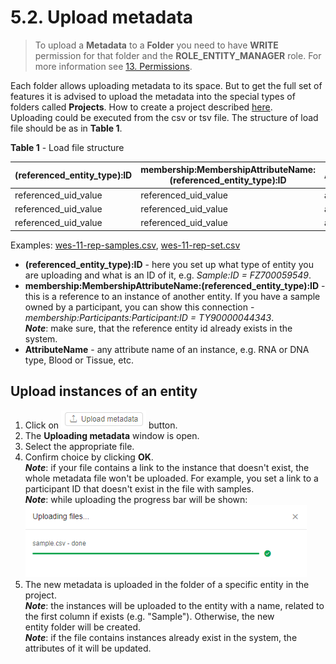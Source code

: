 # 5.2. Upload metadata

> To upload a **Metadata** to a **Folder** you need to have **WRITE** permission for that folder and the **ROLE\_ENTITY\_MANAGER** role. For more information see [13. Permissions](../13_Permissions/13._Permissions.md).

Each folder allows uploading metadata to its space. But to get the full set of features it is advised to upload the metadata into the special types of folders called **Projects**. How to create a project described [here](../Appendix_B/Appendix_B._Working_with_a_Project.md).  
Uploading could be executed from the csv or tsv file. The structure of load file should be as in **Table 1**.

**Table 1** - Load file structure

| (referenced_entity_type):ID | membership:MembershipAttributeName:(referenced_entity_type):ID | AttributeName |
|---|---|---|
| referenced_uid_value | referenced_uid_value | attribute_value |
| referenced_uid_value | referenced_uid_value | attribute_value |
| referenced_uid_value | referenced_uid_value | attribute_value |

Examples: [wes-11-rep-samples.csv](attachments/UploadMetadata_example1.csv), [wes-11-rep-set.csv](attachments/UploadMetadata_example2.csv)

- **(referenced_entity_type):ID** - here you set up what type of entity you are uploading and what is an ID of it, e.g. _Sample:ID = FZ700059549_.
- **membership:MembershipAttributeName:(referenced_entity_type):ID** - this is a reference to an instance of another entity. If you have a sample owned by a participant, you can show this connection - _membership:Participants:Participant:ID = TY90000044343_.  
    **_Note_**: make sure, that the reference entity id already exists in the system.
- **AttributeName** - any attribute name of an instance, e.g. RNA or DNA type, Blood or Tissue, etc.

## Upload instances of an entity

1. Click on ![CP_UploadMetadata](attachments/UploadMetadata_1.png) button.
2. The **Uploading metadata** window is open.
3. Select the appropriate file.
4. Confirm choice by clicking **OK**.  
    **_Note_**: if your file contains a link to the instance that doesn't exist, the whole metadata file won't be uploaded. For example, you set a link to a participant ID that doesn't exist in the file with samples.  
    **_Note_**: while uploading the progress bar will be shown:  
    ![CP_UploadMetadata](attachments/UploadMetadata_2.png)
5. The new metadata is uploaded in the folder of a specific entity in the project.  
    **_Note_**: the instances will be uploaded to the entity with a name, related to the first column if exists (e.g. "Sample"). Otherwise, the new entity folder will be created.  
    **_Note_**: if the file contains instances already exist in the system, the attributes of it will be updated.